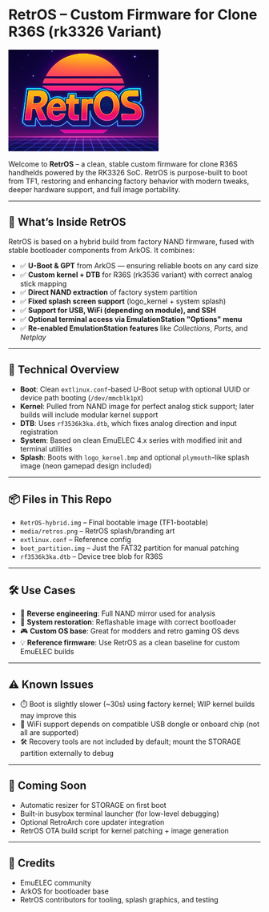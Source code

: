 # RetrOS – Custom Firmware for Clone R36S (rk3326 Variant)

<img src="media/retros.png" width="300"/>

Welcome to **RetrOS** – a clean, stable custom firmware for clone R36S handhelds powered by the RK3326 SoC. RetrOS is purpose-built to boot from TF1, restoring and enhancing factory behavior with modern tweaks, deeper hardware support, and full image portability.

---

## 🚀 What’s Inside RetrOS

RetrOS is based on a hybrid build from factory NAND firmware, fused with stable bootloader components from ArkOS. It combines:

- ✅ **U-Boot & GPT** from ArkOS — ensuring reliable boots on any card size
- ✅ **Custom kernel + DTB** for R36S (rk3536 variant) with correct analog stick mapping
- ✅ **Direct NAND extraction** of factory system partition
- ✅ **Fixed splash screen support** (logo_kernel + system splash)
- ✅ **Support for USB, WiFi (depending on module), and SSH**
- ✅ **Optional terminal access via EmulationStation "Options" menu**
- ✅ **Re-enabled EmulationStation features** like *Collections*, *Ports*, and *Netplay*

---

## 🔧 Technical Overview

- **Boot**: Clean `extlinux.conf`-based U-Boot setup with optional UUID or device path booting (`/dev/mmcblk1pX`)
- **Kernel**: Pulled from NAND image for perfect analog stick support; later builds will include modular kernel support
- **DTB**: Uses `rf3536k3ka.dtb`, which fixes analog direction and input registration
- **System**: Based on clean EmuELEC 4.x series with modified init and terminal utilities
- **Splash**: Boots with `logo_kernel.bmp` and optional `plymouth`-like splash image (neon gamepad design included)

---

## 📦 Files in This Repo

- `RetrOS-hybrid.img` – Final bootable image (TF1-bootable)
- `media/retros.png` – RetrOS splash/branding art
- `extlinux.conf` – Reference config
- `boot_partition.img` – Just the FAT32 partition for manual patching
- `rf3536k3ka.dtb` – Device tree blob for R36S

---

## 🛠 Use Cases

- 🧪 **Reverse engineering**: Full NAND mirror used for analysis
- 💾 **System restoration**: Reflashable image with correct bootloader
- 🎮 **Custom OS base**: Great for modders and retro gaming OS devs
- 💡 **Reference firmware**: Use RetrOS as a clean baseline for custom EmuELEC builds

---

## ⚠️ Known Issues

- ⏱️ Boot is slightly slower (~30s) using factory kernel; WIP kernel builds may improve this
- 🔌 WiFi support depends on compatible USB dongle or onboard chip (not all are supported)
- 🛠️ Recovery tools are not included by default; mount the STORAGE partition externally to debug

---

## 🧠 Coming Soon

- Automatic resizer for STORAGE on first boot
- Built-in busybox terminal launcher (for low-level debugging)
- Optional RetroArch core updater integration
- RetrOS OTA build script for kernel patching + image generation

---

## 📂 Credits

- EmuELEC community
- ArkOS for bootloader base
- RetrOS contributors for tooling, splash graphics, and testing
